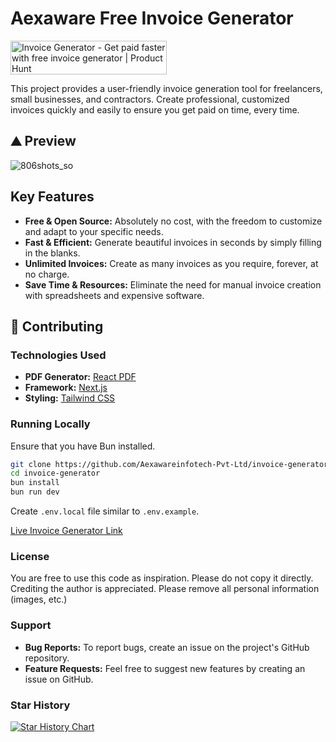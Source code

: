 # Aexaware Free Invoice Generator

<a href="https://www.producthunt.com/posts/invoice-generator-9bce3e1b-dab2-4a7a-ba7e-e315be868119?utm_source=badge-top-post-badge&utm_medium=badge&utm_souce=badge-invoice&#0045;generator&#0045;9bce3e1b&#0045;dab2&#0045;4a7a&#0045;ba7e&#0045;e315be868119" target="_blank"><img src="https://api.producthunt.com/widgets/embed-image/v1/top-post-badge.svg?post_id=453378&theme=light&period=daily" alt="Invoice&#0032;Generator - Get&#0032;paid&#0032;faster&#0032;with&#0032;free&#0032;invoice&#0032;generator | Product Hunt" style="width: 250px; height: 54px;" width="250" height="54" /></a>

This project provides a user-friendly invoice generation tool for freelancers, small businesses, and contractors. Create professional, customized invoices quickly and easily to ensure you get paid on time, every time.

## ⛰️ Preview

![806shots_so](https://github.com/pranavp10/invoice-generator/assets/49075129/403cffa1-b540-4d62-a9bd-c3c216802fe1)

## Key Features

- **Free & Open Source:** Absolutely no cost, with the freedom to customize and adapt to your specific needs.
- **Fast & Efficient:** Generate beautiful invoices in seconds by simply filling in the blanks.
- **Unlimited Invoices:** Create as many invoices as you require, forever, at no charge.
- **Save Time & Resources:** Eliminate the need for manual invoice creation with spreadsheets and expensive software.

## 🤝 Contributing

### Technologies Used

- **PDF Generator:** [React PDF](https://react-pdf.org/)
- **Framework:** [Next.js](https://nextjs.org)
- **Styling:** [Tailwind CSS](http://tailwindcss.com)

### Running Locally

Ensure that you have Bun installed.

```bash
git clone https://github.com/Aexawareinfotech-Pvt-Ltd/invoice-generator.git
cd invoice-generator
bun install
bun run dev
```

Create `.env.local` file similar to `.env.example`.

[Live Invoice Generator Link](https://invoice.aexaware.com/)

### License

You are free to use this code as inspiration. Please do not copy it directly. Crediting the author is appreciated. Please remove all personal information (images, etc.)

### Support

- **Bug Reports:** To report bugs, create an issue on the project's GitHub repository.
- **Feature Requests:** Feel free to suggest new features by creating an issue on GitHub.

### Star History

[![Star History Chart](https://api.star-history.com/svg?repos=Aexawareinfotech-Pvt-Ltd/invoice-generator&type=Date)](https://star-history.com/#Aexawareinfotech-Pvt-Ltd/invoice-generator&Date)
